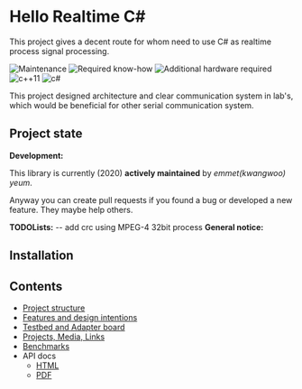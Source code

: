# Hello Realtime C#
This project gives a decent route for whom need to use C# as realtime process signal processing.

![Maintenance](https://img.shields.io/maintenance/yes/2020.svg)
![Required know-how](https://img.shields.io/badge/Required%20know--how-professional-red.svg)
![Additional hardware required](https://img.shields.io/badge/Additional%20hardware-required-orange.svg)
![c++11](https://img.shields.io/badge/C%2B%2B-11-brightgreen.svg)
![c#](https://img.shields.io/badge/C-%23-brightgreen.svg)

This project designed architecture and clear communication system in lab's, which would be beneficial for other serial communication system.

Project state
-------------

**Development:**

This library is currently (2020) **actively maintained** by *emmet(kwangwoo) yeum*.


Anyway you can create pull requests if you found a bug or developed a new feature. They maybe help others.

**TODOLists:**
-- add crc using MPEG-4 32bit process
**General notice:**

Installation
------------

Contents
--------

 * [Project structure](../../wiki/Project-structure)
 * [Features and design intentions](../../wiki/Features)
 * [Testbed and Adapter board](../../wiki/Testbed-and-Adapter-board)
 * [Projects, Media, Links](../../wiki/Projects)
 * [Benchmarks](../../wiki/Benchmarks)
 * API docs
   * [HTML](https://cdn.rawgit.com/thotro/arduino-dw1000/master/extras/doc/html/index.html)
   * [PDF](https://cdn.rawgit.com/thotro/arduino-dw1000/master/extras/doc/DW1000_Arduino_API_doc.pdf)
